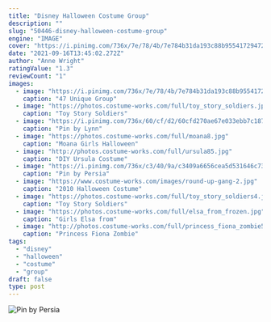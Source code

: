 ```yaml
---
title: "Disney Halloween Costume Group"
description: ""
slug: "50446-disney-halloween-costume-group"
engine: "IMAGE"
cover: "https://i.pinimg.com/736x/7e/78/4b/7e784b31da193c88b955417294729924.jpg"
date: "2021-09-16T13:45:02.272Z"
author: "Anne Wright"
ratingValue: "1.3"
reviewCount: "1"
images:
  - image: "https://i.pinimg.com/736x/7e/78/4b/7e784b31da193c88b955417294729924.jpg"
    caption: "47 Unique Group"
  - image: "https://photos.costume-works.com/full/toy_story_soldiers.jpg"
    caption: "Toy Story Soldiers"
  - image: "https://i.pinimg.com/736x/60/cf/d2/60cfd270ae67e033ebb7c187cd7df6e9--halloween--halloween-parties.jpg"
    caption: "Pin by Lynn"
  - image: "https://photos.costume-works.com/full/moana8.jpg"
    caption: "Moana Girls Halloween"
  - image: "http://photos.costume-works.com/full/ursula85.jpg"
    caption: "DIY Ursula Costume"
  - image: "https://i.pinimg.com/736x/c3/40/9a/c3409a6656cea5d531646c73d7d31e87.jpg"
    caption: "Pin by Persia"
  - image: "https://www.costume-works.com/images/round-up-gang-2.jpg"
    caption: "2010 Halloween Costume"
  - image: "https://photos.costume-works.com/full/toy_story_soldiers4.jpg"
    caption: "Toy Story Soldiers"
  - image: "https://photos.costume-works.com/full/elsa_from_frozen.jpg"
    caption: "Girls Elsa from"
  - image: "http://photos.costume-works.com/full/princess_fiona_zombie5.jpg"
    caption: "Princess Fiona Zombie"
tags:
  - "disney"
  - "halloween"
  - "costume"
  - "group"
draft: false
type: post
---
```



![Pin by Persia](https://i.pinimg.com/736x/c3/40/9a/c3409a6656cea5d531646c73d7d31e87.jpg "Pin by Persia")


<!--inArticleAds-->

<!--galleryOne-->


<!--inArticleAds-->

<!--galleryTwo-->


<!--galleryThree-->

